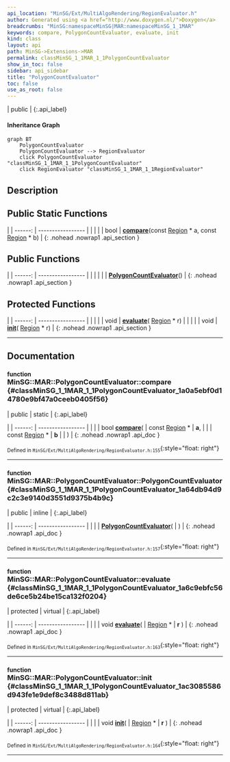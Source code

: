 ```yaml
---
api_location: "MinSG/Ext/MultiAlgoRendering/RegionEvaluator.h"
author: Generated using <a href="http://www.doxygen.nl/">Doxygen</a>
breadcrumbs: "MinSG:namespaceMinSG|MAR:namespaceMinSG_1_1MAR"
keywords: compare, PolygonCountEvaluator, evaluate, init
kind: class
layout: api
path: MinSG->Extensions->MAR
permalink: classMinSG_1_1MAR_1_1PolygonCountEvaluator
show_in_toc: false
sidebar: api_sidebar
title: "PolygonCountEvaluator"
toc: false
use_as_root: false
---
```


| public |
{:.api_label}

#### Inheritance Graph

```mermaid
graph BT
	PolygonCountEvaluator
	PolygonCountEvaluator --> RegionEvaluator
	click PolygonCountEvaluator "classMinSG_1_1MAR_1_1PolygonCountEvaluator"
	click RegionEvaluator "classMinSG_1_1MAR_1_1RegionEvaluator"
```

## Description





## Public Static Functions

|
| ------: | ----------------- |
|  | |
| bool | **[compare](#classMinSG_1_1MAR_1_1PolygonCountEvaluator_1a0a5ebf0d14780e9bf47a0ceeb0405f56)**(const [Region](classMinSG_1_1MAR_1_1Region) * a, const [Region](classMinSG_1_1MAR_1_1Region) * b) |
{: .nohead .nowrap1 .api_section }


## Public Functions

|
| ------: | ----------------- |
|  | |
|  | **[PolygonCountEvaluator](#classMinSG_1_1MAR_1_1PolygonCountEvaluator_1a64db94d9c2c3e9140d3551d9375b4b9c)**() |
{: .nohead .nowrap1 .api_section }


## Protected Functions

|
| ------: | ----------------- |
|  | |
| void | **[evaluate](#classMinSG_1_1MAR_1_1PolygonCountEvaluator_1a6c9ebfc56de6ce5b24be15ca132f0204)**( [Region](classMinSG_1_1MAR_1_1Region) * r) |
|  | |
| void | **[init](#classMinSG_1_1MAR_1_1PolygonCountEvaluator_1ac3085586d943fe1e9def8c3488d811ab)**( [Region](classMinSG_1_1MAR_1_1Region) * r) |
{: .nohead .nowrap1 .api_section }


-------------------------------------------------------------------

## Documentation

### <small>function</small><br/> MinSG::MAR::PolygonCountEvaluator::compare {#classMinSG_1_1MAR_1_1PolygonCountEvaluator_1a0a5ebf0d14780e9bf47a0ceeb0405f56}

| public | static |
{:.api_label}

|
| ------: | ----------------- |
|  |
| bool **[compare](#classMinSG_1_1MAR_1_1PolygonCountEvaluator_1a0a5ebf0d14780e9bf47a0ceeb0405f56)**( | const [Region](classMinSG_1_1MAR_1_1Region) * | **a**, |
| | const [Region](classMinSG_1_1MAR_1_1Region) * | **b** |
|   ) |
{: .nohead .nowrap1 .api_doc }





<sub>Defined in `MinSG/Ext/MultiAlgoRendering/RegionEvaluator.h:155`</sub>{:style="float: right"}

-------------------------------------------------------------------

### <small>function</small><br/> MinSG::MAR::PolygonCountEvaluator::PolygonCountEvaluator {#classMinSG_1_1MAR_1_1PolygonCountEvaluator_1a64db94d9c2c3e9140d3551d9375b4b9c}

| public | inline |
{:.api_label}

|
| ------: | ----------------- |
|  |
|  **[PolygonCountEvaluator](#classMinSG_1_1MAR_1_1PolygonCountEvaluator_1a64db94d9c2c3e9140d3551d9375b4b9c)**( |  ) |
{: .nohead .nowrap1 .api_doc }





<sub>Defined in `MinSG/Ext/MultiAlgoRendering/RegionEvaluator.h:157`</sub>{:style="float: right"}

-------------------------------------------------------------------

### <small>function</small><br/> MinSG::MAR::PolygonCountEvaluator::evaluate {#classMinSG_1_1MAR_1_1PolygonCountEvaluator_1a6c9ebfc56de6ce5b24be15ca132f0204}

| protected | virtual |
{:.api_label}

|
| ------: | ----------------- |
|  |
| void **[evaluate](#classMinSG_1_1MAR_1_1PolygonCountEvaluator_1a6c9ebfc56de6ce5b24be15ca132f0204)**( |  [Region](classMinSG_1_1MAR_1_1Region) * | **r** ) |
{: .nohead .nowrap1 .api_doc }





<sub>Defined in `MinSG/Ext/MultiAlgoRendering/RegionEvaluator.h:163`</sub>{:style="float: right"}

-------------------------------------------------------------------

### <small>function</small><br/> MinSG::MAR::PolygonCountEvaluator::init {#classMinSG_1_1MAR_1_1PolygonCountEvaluator_1ac3085586d943fe1e9def8c3488d811ab}

| protected | virtual |
{:.api_label}

|
| ------: | ----------------- |
|  |
| void **[init](#classMinSG_1_1MAR_1_1PolygonCountEvaluator_1ac3085586d943fe1e9def8c3488d811ab)**( |  [Region](classMinSG_1_1MAR_1_1Region) * | **r** ) |
{: .nohead .nowrap1 .api_doc }





<sub>Defined in `MinSG/Ext/MultiAlgoRendering/RegionEvaluator.h:164`</sub>{:style="float: right"}

-------------------------------------------------------------------

